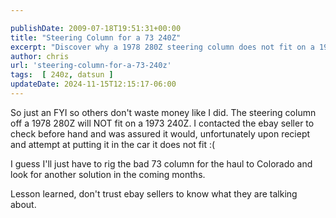 ```yaml
---

publishDate: 2009-07-18T19:51:31+00:00
title: "Steering Column for a 73 240Z"
excerpt: "Discover why a 1978 280Z steering column does not fit on a 1973 240Z, despite assurances from eBay sellers."
author: chris
url: 'steering-column-for-a-73-240z'
tags:  [ 240z, datsun ] 
updateDate: 2024-11-15T12:15:17-06:00
---
```


So just an FYI so others don't waste money like I did. The steering column off a 1978 280Z will NOT fit on a 1973 240Z. I contacted the ebay seller to check before hand and was assured it would, unfortunately upon reciept and attempt at putting it in the car it does not fit :(

I guess I'll just have to rig the bad 73 column for the haul to Colorado and look for another solution in the coming months. 

Lesson learned, don't trust ebay sellers to know what they are talking about.
